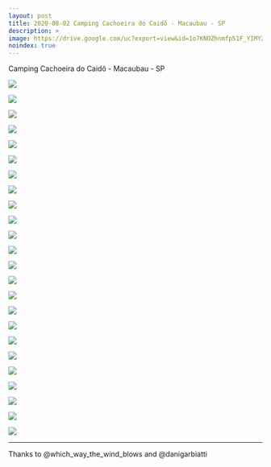 ```yaml
---
layout: post
title: 2020-08-02 Camping Cachoeira do Caidô - Macaubau - SP
description: >
image: https://drive.google.com/uc?export=view&id=1o7KNOZhnmfpS1F_YIMY2R5w7VhG8GcG3
noindex: true
---
```


Camping Cachoeira do Caidô - Macaubau - SP

![](https://drive.google.com/uc?export=view&id=1k2uNDkcQPHeWgplJDc7OaykkCf5humwR)

![](https://drive.google.com/uc?export=view&id=1QVx7Fej3OnqzX3s79gzsKl_IY3CM4ZoE)

![](https://drive.google.com/uc?export=view&id=1gazJijQ4tKKIoe1ZrhQEhX7t2W8RcGZQ)

![](https://drive.google.com/uc?export=view&id=1Ov4x567au2rtZ6OVXHIY040Iep_Kb8IX)

![](https://drive.google.com/uc?export=view&id=17pYcisUfI0-ycwudtTbnvXinyymuuI6r)

![](https://drive.google.com/uc?export=view&id=1LbcEIlKbxPMJTKjlbIkeZ5hvL29hABWS)

![](https://drive.google.com/uc?export=view&id=1o7aq4_WDeffGIZd1JaRFjRyn7kB7xVqq)

![](https://drive.google.com/uc?export=view&id=1o7KNOZhnmfpS1F_YIMY2R5w7VhG8GcG3)

![](https://drive.google.com/uc?export=view&id=1JrneSk9hZY6hq-8nUpFh4BuSNkYuBYn3)

![](https://drive.google.com/uc?export=view&id=1uVWs9sc596B88FEMmcCmhOiXIYMA0AK7)

![](https://drive.google.com/uc?export=view&id=1KH1fgPcR5H7b0SgS8a__0GWQiZ3Gn9Yt)

![](https://drive.google.com/uc?export=view&id=1m9A1XymNh2lIOaWj3QXBhFQK9XyX7O1e)

![](https://drive.google.com/uc?export=view&id=1TuadcfEDlZSCOYd5AcqSPJhmeasqf2PR)

![](https://drive.google.com/uc?export=view&id=1hpeAHOG7xOHSnuBICxEO5N8B606x5YjR)

![](https://drive.google.com/uc?export=view&id=1y5ofP-Po4PIVTl7ttfERBZhXfwDLCQCN)

![](https://drive.google.com/uc?export=view&id=1ecKyg98yy0J0lthTjLYYMwQ3gXe9LMpv)

![](https://drive.google.com/uc?export=view&id=1TS36B7_ewgfPN94ODSZO7erc8R8ak42y)

![](https://drive.google.com/uc?export=view&id=182cYcfWhV5zw-KhLbDjKc9qtOr_OdWlL)

![](https://drive.google.com/uc?export=view&id=1Fqsf5nIspLL8cdYM9Rft_HG-CAXVTa2c)

![](https://drive.google.com/uc?export=view&id=1FZpv6afZNpKJLgr5ahhnnsDttgDtCan9)

![](https://drive.google.com/uc?export=view&id=1sBtMrtsav4bMSky3nbIExPtFQqyiz2Hq)

![](https://drive.google.com/uc?export=view&id=1z1AS3sCoJBIuV-uS5jtpAXGWyYecx2dx)

![](https://drive.google.com/uc?export=view&id=1eOeGB4NEyxNYkdkJ3VNAIqjGBINg7Pkf)

![](https://drive.google.com/uc?export=view&id=1dAFjX2BcQFAd8U2Kqu7s-BOmPT3L1iZh)


* * * 

Thanks to @which_way_the_wind_blows and @danigarbiatti

